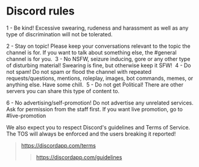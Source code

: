 # Discord rules


1 - Be kind!
Excessive swearing, rudeness and harassment as well as any type of discrimination will not be tolerated.

2 - Stay on topic!
Please keep your conversations relevant to the topic the channel is for. If you want to talk about something else, the #general channel is for you.
​
3 - No NSFW, seizure inducing, gore or any other type of disturbing material!
Swearing is fine, but otherwise keep it SFW!
​
4 - Do not spam!
Do not spam or flood the channel with repeated requests/questions, mentions, roleplay, images, bot commands, memes, or anything else. Have some chill.
​
5 - Do not get Political!
There are other servers you can share this type of content to.

6 - No advertising/self-promotion!
Do not advertise any unrelated services. Ask for permission from the staff first.
If you want live promotion, go to #live-promotion 

We also expect you to respect Discord's guidelines and Terms of Service. The TOS will always be enforced and the users breaking it reported!

> https://discordapp.com/terms
>   >   https://discordapp.com/guidelines